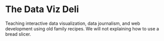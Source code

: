 # The Data Viz Deli
Teaching interactive data visualization, data journalism, and web development using old family recipes. We will not explaining how to use a bread slicer.
